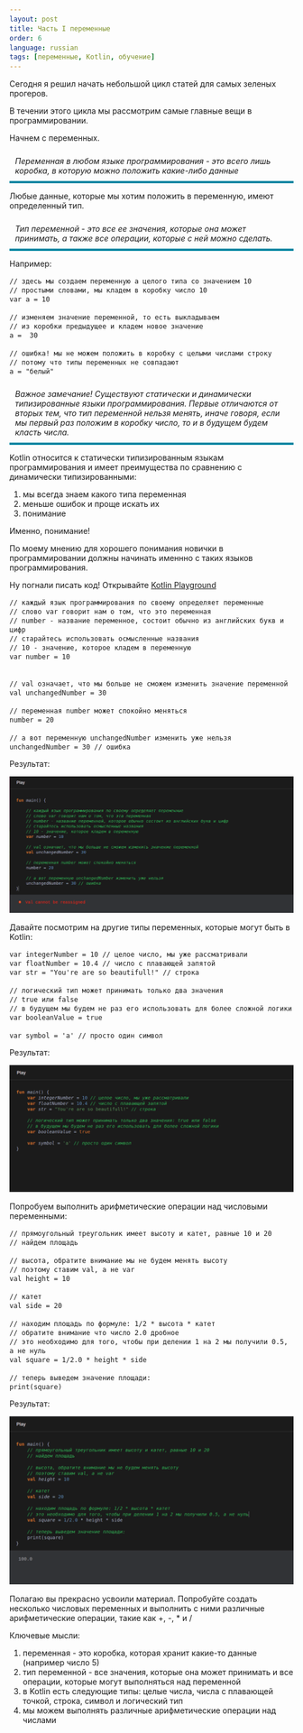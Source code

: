 ```yaml
---
layout: post
title: Часть I переменные
order: 6
language: russian
tags: [переменные, Kotlin, обучение]
---
```


Сегодня я решил начать небольшой цикл статей для самых зеленых прогеров.

В течении этого цикла мы рассмотрим самые главные вещи в программировании.

Начнем с переменных.

<div style="border-bottom: 4px #0085A1 solid; padding: 10px; font-style: italic">
Переменная в любом языке программирования - это всего лишь коробка, в которую можно положить какие-либо данные
</div>

Любые данные, которые мы хотим положить в переменную, имеют определенный тип.

<div style="border-bottom: 4px #0085A1 solid; padding: 10px; font-style: italic">
Тип переменной - это все ее значения, которые она может принимать, а также все операции, которые с ней можно сделать.
</div>

Например:

	// здесь мы создаем переменную a целого типа со значением 10
	// простыми словами, мы кладем в коробку число 10
	var a = 10

	// изменяем значение переменной, то есть выкладываем 
	// из коробки предыдущее и кладем новое значение
	a =  30

	// ошибка! мы не можем положить в коробку с целыми числами строку
	// потому что типы переменных не совпадают
	a = "белый" 


<div style="border-bottom: 4px #0085A1 solid; padding: 10px; font-style: italic">
Важное замечание! Существуют статически и динамически типизированные языки программирования.
Первые отличаются от вторых тем, что тип переменной нельзя менять, иначе говоря, если мы первый раз положим в коробку
число, то и в будущем будем класть числа.
</div>

Kotlin относится к статически типизированным языкам программирования и имеет преимущества по сравнению с динамически
типизированными:

1. мы всегда знаем какого типа переменная
2. меньше ошибок и проще искать их
3. понимание

Именно, понимание! 

По моему мнению для хорошего понимания новички в программировании должны начинать именнно с таких языков программирования.

Ну погнали писать код! Открывайте <a href="https://play.kotlinlang.org/" class="markdown-link" target="_blank">Kotlin Playground</a>

	// каждый язык программирования по своему определяет переменные
	// слово var говорит нам о том, что это переменная
	// number - название переменное, состоит обычно из английских букв и цифр
	// старайтесь использовать осмысленные названия
	// 10 - значение, которое кладем в переменную
	var number = 10


	// val означает, что мы больше не сможем изменить значение переменной
	val unchangedNumber = 30

	// переменная number может спокойно меняться
	number = 20

	// а вот переменную unchangedNumber изменить уже нельзя
	unchangedNumber = 30 // ошибка


Результат:

<img src="/assets/img/posts/old/2021/sep/screen_variables_1.png" />

Давайте посмотрим на другие типы переменных, которые могут быть в Kotlin:

	var integerNumber = 10 // целое число, мы уже рассматривали
	var floatNumber = 10.4 // число с плавающей запятой
	var str = "You're are so beautifull!" // строка

	// логический тип может принимать только два значения
	// true или false
	// в будущем мы будем не раз его использовать для более сложной логики
	var booleanValue = true

	var symbol = 'a' // просто один символ


Результат:

<img src="/assets/img/posts/old/2021/sep/screen_variables_2.png" />

Попробуем выполнить арифметические операции над числовыми переменными:

	// прямоугольный треугольник имеет высоту и катет, равные 10 и 20
	// найдем площадь

	// высота, обратите внимание мы не будем менять высоту
	// поэтому ставим val, а не var
	val height = 10

	// катет
	val side = 20

	// находим площадь по формуле: 1/2 * высота * катет
	// обратите внимание что число 2.0 дробное
	// это необходимо для того, чтобы при делении 1 на 2 мы получили 0.5, а не нуль
	val square = 1/2.0 * height * side

	// теперь выведем значение площади:
	print(square)


Результат:

<img src="/assets/img/posts/old/2021/sep/screen_variables_3.png" />

Полагаю вы прекрасно усвоили материал. Попробуйте создать несколько числовых
переменных и выполнить с ними различные арифметические операции, такие как +, -, * и /

Ключевые мысли:

1. переменная - это коробка, которая хранит какие-то данные (например число 5)
2. тип переменной - все значения, которые она может принимать и все операции, которые могут выполняться над переменной
3. в Kotlin есть следующие типы: целые числа, числа с плавающей точкой, строка, символ и логический тип
4. мы можем выполнять различные арифметические операции над числами
